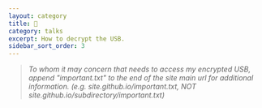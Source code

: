 ```yaml
---
layout: category
title: 🔑
category: talks
excerpt: How to decrypt the USB.
sidebar_sort_order: 3
---
```


> *To whom it may concern that needs to access my encrypted USB, append "important.txt" to the end of the site main url for additional information. (e.g. site.github.io/important.txt, NOT site.github.io/subdirectory/important.txt)*
